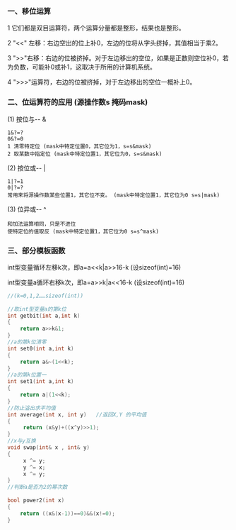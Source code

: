 ### 一、移位运算

1 它们都是双目运算符，两个运算分量都是整形，结果也是整形。

2 "<<" 左移：右边空出的位上补0，左边的位将从字头挤掉，其值相当于乘2。

3 ">>"右移：右边的位被挤掉。对于左边移出的空位，如果是正数则空位补0，若为负数，可能补0或补1，这取决于所用的计算机系统。

4 ">>>"运算符，右边的位被挤掉，对于左边移出的空位一概补上0。

### 二、位运算符的应用 (源操作数s 掩码mask)

(1) 按位与-- &

    1&?=?
    0&?=0
    1 清零特定位 (mask中特定位置0，其它位为1，s=s&mask)
    2 取某数中指定位 (mask中特定位置1，其它位为0，s=s&mask)

(2) 按位或-- |

    1|?=1
    0|?=?
    常用来将源操作数某些位置1，其它位不变。 (mask中特定位置1，其它位为0 s=s|mask)

(3) 位异或-- ^
    
    和加法运算相同，只是不进位
    使特定位的值取反 (mask中特定位置1，其它位为0 s=s^mask)


### 三、部分模板函数

int型变量循环左移k次，即a=a<<k|a>>16-k   (设sizeof(int)=16)

int型变量a循环右移k次，即a=a>>k|a<<16-k   (设sizeof(int)=16)

```C++
//(k=0,1,2……sizeof(int))  
  
//取int型变量a的第k位  
int getbit(int a,int k)  
{  
    return a>>k&1;  
}  
//a的第k位清零  
int set0(int a,int k)  
{  
    return a&~(1<<k);  
}  
//a的第k位置一  
int set1(int a,int k)  
{  
    return a|(1<<k);  
}  
//防止溢出求平均值  
int average(int x, int y)   //返回X,Y 的平均值  
{  
     return (x&y)+((x^y)>>1);  
}  
//x与y互换  
void swap(int& x , int& y)  
{  
     x ^= y;  
     y ^= x;  
     x ^= y;  
}  
//判断a是否为2的幂次数  
  
bool power2(int x)  
{  
    return ((x&(x-1))==0)&&(x!=0);  
}  
```
